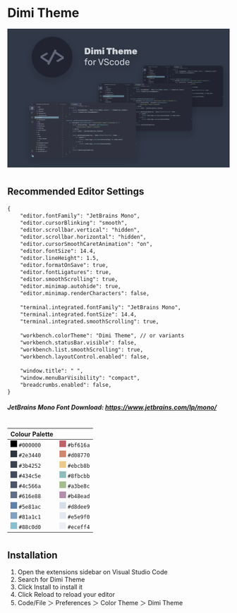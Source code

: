 # Dimi Theme

![Card Logo](./img/cardLogo.png "Card Logo")

#

## Recommended Editor Settings

```
{
    "editor.fontFamily": "JetBrains Mono",
    "editor.cursorBlinking": "smooth",
    "editor.scrollbar.vertical": "hidden",
    "editor.scrollbar.horizontal": "hidden",
    "editor.cursorSmoothCaretAnimation": "on",
    "editor.fontSize": 14.4,
    "editor.lineHeight": 1.5,
    "editor.formatOnSave": true,
    "editor.fontLigatures": true,
    "editor.smoothScrolling": true,
    "editor.minimap.autohide": true,
    "editor.minimap.renderCharacters": false,

    "terminal.integrated.fontFamily": "JetBrains Mono",
    "terminal.integrated.fontSize": 14.4,
    "terminal.integrated.smoothScrolling": true,

    "workbench.colorTheme": "Dimi Theme", // or variants
    "workbench.statusBar.visible": false,
    "workbench.list.smoothScrolling": true,
    "workbench.layoutControl.enabled": false,

    "window.title": " ",
    "window.menuBarVisibility": "compact",
    "breadcrumbs.enabled": false,
}
```

##### JetBrains Mono Font Download: https://www.jetbrains.com/lp/mono/

#

| Colour Palette                                                    |                                                                   |
| ----------------------------------------------------------------- | ----------------------------------------------------------------- |
| ![#000000](./img/colourPalette/%23000000.png "#000000") `#000000` | ![#bf616a](./img/colourPalette/%23bf616a.png "#bf616a") `#bf616a` |
| ![#2e3440](./img/colourPalette/%232e3440.png "#2e3440") `#2e3440` | ![#d08770](./img/colourPalette/%23d08770.png "#d08770") `#d08770` |
| ![#3b4252](./img/colourPalette/%233b4252.png "#3b4252") `#3b4252` | ![#ebcb8b](./img/colourPalette/%23ebcb8b.png "#ebcb8b") `#ebcb8b` |
| ![#434c5e](./img/colourPalette/%23434c5e.png "#434c5e") `#434c5e` | ![#8fbcbb](./img/colourPalette/%238fbcbb.png "#8fbcbb") `#8fbcbb` |
| ![#4c566a](./img/colourPalette/%234c566a.png "#4c566a") `#4c566a` | ![#a3be8c](./img/colourPalette/%23a3be8c.png "#a3be8c") `#a3be8c` |
| ![#616e88](./img/colourPalette/%23616e88.png "#616e88") `#616e88` | ![#b48ead](./img/colourPalette/%23b48ead.png "#b48ead") `#b48ead` |
| ![#5e81ac](./img/colourPalette/%235e81ac.png "#5e81ac") `#5e81ac` | ![#d8dee9](./img/colourPalette/%23d8dee9.png "#d8dee9") `#d8dee9` |
| ![#81a1c1](./img/colourPalette/%2381a1c1.png "#81a1c1") `#81a1c1` | ![#e5e9f0](./img/colourPalette/%23e5e9f0.png "#e5e9f0") `#e5e9f0` |
| ![#88c0d0](./img/colourPalette/%2388c0d0.png "#88c0d0") `#88c0d0` | ![#eceff4](./img/colourPalette/%23eceff4.png "#eceff4") `#eceff4` |

#

## Installation

1. Open the extensions sidebar on Visual Studio Code
2. Search for Dimi Theme
3. Click Install to install it
4. Click Reload to reload your editor
5. Code/File ＞ Preferences ＞ Color Theme ＞ Dimi Theme
